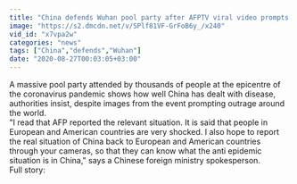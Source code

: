 ```yaml
---
title: "China defends Wuhan pool party after AFPTV viral video prompts outrage"
image: "https://s2.dmcdn.net/v/SPlf81VF-GrFoB6y_/x240"
vid_id: "x7vpa2w"
categories: "news"
tags: ["China","defends","Wuhan"]
date: "2020-08-27T00:03:05+03:00"
---
```

A massive pool party attended by thousands of people at the epicentre of the coronavirus pandemic shows how well China has dealt with disease, authorities insist, despite images from the event prompting outrage around the world.  <br>&quot;I read that AFP reported the relevant situation. It is said that people in European and American countries are very shocked. I also hope to report the real situation of China back to European and American countries through your cameras, so that they can know what the anti epidemic situation is in China,&quot; says a Chinese foreign ministry spokesperson.  <br>Full story: 
